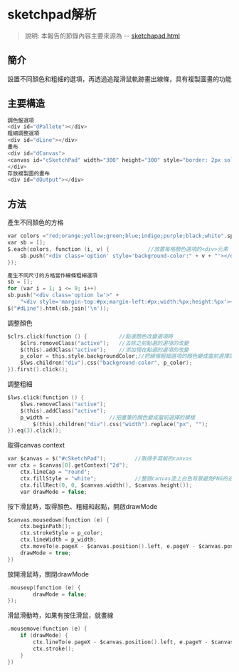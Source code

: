 # sketchpad解析  
> 說明: 本報告的節錄內容主要來源為 -- [sketchapad.html](https://github.com/ccccourse/wp/blob/master/code/07-canvas/sketchapad/sketchapad.html)  
## 簡介  
設置不同顏色和粗細的選項，再透過追蹤滑鼠軌跡畫出線條，具有複製圖畫的功能  
## 主要構造  
```c 
調色盤選項  
<div id="dPallete"></div>  
粗細調整選項  
<div id="dLine"></div>  
畫布  
<div id="dCanvas">  
<canvas id="cSketchPad" width="300" height="300" style="border: 2px solid gray" >  
</div>  
存放複製圖的畫布    
<div id="dOutput"></div>  
``` 
## 方法 
產生不同顏色的方格  
``` c  
var colors ="red;orange;yellow;green;blue;indigo;purple;black;white".split(';');
var sb = [];
$.each(colors, function (i, v) {            //放置每格顏色選項的<div>元素
    sb.push("<div class='option' style='background-color:" + v + "'></div>");
});
```
```c
產生不同尺寸的方格當作線條粗細選項
sb = [];
for (var i = 1; i <= 9; i++)            
sb.push("<div class='option lw'>" +
    "<div style='margin-top:#px;margin-left:#px;width:%px;height:%px'></div></div>".replace(/%/g, i).replace(/#/g, 10 - i / 2));
$("#dLine").html(sb.join('\n'));
``` 
調整顏色  
```c   
$clrs.click(function () {          //點選顏色改變選項時  
    $clrs.removeClass("active");   //去除之前點選的選項的改變  
    $(this).addClass("active");    //添加現在點選的選項的改變  
    p_color = this.style.backgroundColor;//把線條粗細選項的顏色變成當前選擇的顏色  
    $lws.children("div").css("background-color", p_color);  
}).first().click();  
``` 
調整粗細  
```c 
$lws.click(function () {  
    $lws.removeClass("active");  
    $(this).addClass("active");  
    p_width =                   //把畫筆的顏色變成當前選擇的模樣  
        $(this).children("div").css("width").replace("px", "");  
}).eq(3).click();  
```
取得canvas context  
```c  
var $canvas = $("#cSketchPad");         //取得手寫板的canvas  
var ctx = $canvas[0].getContext("2d");  
    ctx.lineCap = "round";  
    ctx.fillStyle = "white";            //整個canvas塗上白色背景避免PNG的透明底色效果  
    ctx.fillRect(0, 0, $canvas.width(), $canvas.height());  
    var drawMode = false;  
```  
按下滑鼠時，取得顏色、粗細和起點，開啟drawMode  
```c  
$canvas.mousedown(function (e) {
    ctx.beginPath();          
    ctx.strokeStyle = p_color;
    ctx.lineWidth = p_width;
    ctx.moveTo(e.pageX - $canvas.position().left, e.pageY - $canvas.position().top);
    drawMode = true;
})
``` 
放開滑鼠時，關閉drawMode  
```c
.mouseup(function (e) {
        drawMode = false;
});
```  
滑鼠滑動時，如果有按住滑鼠，就畫線  
```c 
.mousemove(function (e) {
    if (drawMode) {
        ctx.lineTo(e.pageX - $canvas.position().left, e.pageY - $canvas.position().top);
        ctx.stroke();
    }
})
```
